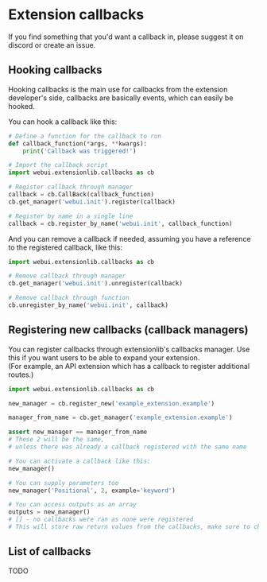 # Extension callbacks
If you find something that you'd want a callback in, please suggest it on discord or create an issue.

## Hooking callbacks
Hooking callbacks is the main use for callbacks from the extension developer's side, callbacks are basically events,
which can easily be hooked.

You can hook a callback like this:
```python
# Define a function for the callback to run
def callback_function(*args, **kwargs):
    print('Callback was triggered!')

# Import the callback script
import webui.extensionlib.callbacks as cb

# Register callback through manager
callback = cb.CallBack(callback_function)
cb.get_manager('webui.init').register(callback)

# Register by name in a single line
callback = cb.register_by_name('webui.init', callback_function)
```

And you can remove a callback if needed, assuming you have a reference to the registered callback, like this:
```python
import webui.extensionlib.callbacks as cb

# Remove callback through manager
cb.get_manager('webui.init').unregister(callback)

# Remove callback through function
cb.unregister_by_name('webui.init', callback)
```

## Registering new callbacks (callback managers)
You can register callbacks through extensionlib's callbacks manager. Use this if you want users to be able to expand
your extension.  
(For example, an API extension which has a callback to register additional routes.)

```python
import webui.extensionlib.callbacks as cb

new_manager = cb.register_new('example_extension.example')

manager_from_name = cb.get_manager('example_extension.example')

assert new_manager == manager_from_name
# These 2 will be the same,
# unless there was already a callback registered with the same name

# You can activate a callback like this:
new_manager()

# You can supply parameters too
new_manager('Positional', 2, example='keyword')

# You can access outputs as an array
outputs = new_manager()
# [] - no callbacks were ran as none were registered
# This will store raw return values from the callbacks, make sure to check them.
```

## List of callbacks
TODO

